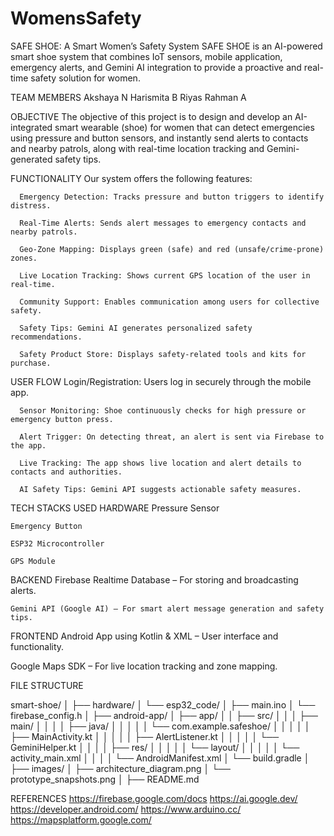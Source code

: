 # WomensSafety

SAFE SHOE: A Smart Women’s Safety System
      SAFE SHOE is an AI-powered smart shoe system that combines IoT sensors, mobile application, emergency alerts, and Gemini AI integration to provide a proactive and real-time safety solution for women.

TEAM MEMBERS
Akshaya N
Harismita B
Riyas Rahman A

OBJECTIVE
      The objective of this project is to design and develop an AI-integrated smart wearable (shoe) for women that can detect emergencies using pressure and button sensors, and instantly send alerts to contacts and nearby patrols, along with real-time location tracking and Gemini-generated safety tips.

FUNCTIONALITY
      Our system offers the following features:
      
      Emergency Detection: Tracks pressure and button triggers to identify distress.
      
      Real-Time Alerts: Sends alert messages to emergency contacts and nearby patrols.
      
      Geo-Zone Mapping: Displays green (safe) and red (unsafe/crime-prone) zones.
      
      Live Location Tracking: Shows current GPS location of the user in real-time.
      
      Community Support: Enables communication among users for collective safety.
      
      Safety Tips: Gemini AI generates personalized safety recommendations.
      
      Safety Product Store: Displays safety-related tools and kits for purchase.

USER FLOW
      Login/Registration: Users log in securely through the mobile app.
      
      Sensor Monitoring: Shoe continuously checks for high pressure or emergency button press.
      
      Alert Trigger: On detecting threat, an alert is sent via Firebase to the app.
      
      Live Tracking: The app shows live location and alert details to contacts and authorities.
      
      AI Safety Tips: Gemini API suggests actionable safety measures.

TECH STACKS USED
  HARDWARE
    Pressure Sensor
    
    Emergency Button
    
    ESP32 Microcontroller
    
    GPS Module

  BACKEND
    Firebase Realtime Database – For storing and broadcasting alerts.
    
    Gemini API (Google AI) – For smart alert message generation and safety tips.

  FRONTEND
    Android App using Kotlin & XML – User interface and functionality.

  Google Maps SDK – For live location tracking and zone mapping.

FILE STRUCTURE

smart-shoe/
│
├── hardware/
│   └── esp32_code/
│       ├── main.ino
│       └── firebase_config.h
│
├── android-app/
│   ├── app/
│   │   ├── src/
│   │   │   ├── main/
│   │   │   │   ├── java/
│   │   │   │   │   └── com.example.safeshoe/
│   │   │   │   │       ├── MainActivity.kt
│   │   │   │   │       ├── AlertListener.kt
│   │   │   │   │       └── GeminiHelper.kt
│   │   │   │   ├── res/
│   │   │   │   │   └── layout/
│   │   │   │   │       └── activity_main.xml
│   │   │   │   └── AndroidManifest.xml
│   └── build.gradle
│
├── images/
│   ├── architecture_diagram.png
│   └── prototype_snapshots.png
│
├── README.md

REFERENCES
https://firebase.google.com/docs
https://ai.google.dev/
https://developer.android.com/
https://www.arduino.cc/
https://mapsplatform.google.com/


